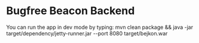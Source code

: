 # Bugfree Beacon Backend

You can run the app in dev mode by typing:
    mvn clean package && java -jar target/dependency/jetty-runner.jar --port 8080 target/bejkon.war